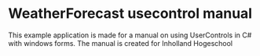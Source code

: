 # WeatherForecast usecontrol manual
This example application is made for a manual on using UserControls in C# with windows forms.
The manual is created for Inholland Hogeschool
 
